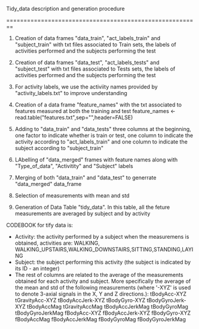 Tidy_data description and generation procedure

========================================================


1. Creation of data frames "data_train", "act_labels_train" and "subject_train" with txt files associated to Train sets, the labels of activities performed and the subjects performing the test


2. Creation of data frames "data_test", "act_labels_tests" and "subject_test" with txt files associated to Tests sets, the labels of activities performed and the subjects performing the test

3. For activity labels, we use the activiity names provided by "activity_labels.txt" to improve understanding

4. Creation of a data frame  "feature_names" with the txt associated to features measured at both the training and test
feature_names <- read.table("features.txt",sep="",header=FALSE)

5. Adding to "data_train" and "data_tests" three columns at the beginning, one factor to indicate whether is train or test, one column to indicate the activity according to "act_labels_train" and one column to indicate the subject according to "subject_train" 

6. LAbelling of "data_merged"  frames with feature names along with "Type_of_data", "Activitity" and "Subject" labels

7. Merging of both "data_train" and "data_test" to generrate "data_merged" data_frame

8. Selection of measurements with mean and std 

9. Generation of Data Table "tidy_data". In this table, all the feture measurements are averaged by subject and by activity


CODEBOOK  for tify data is:


- Activity: the activity performed by a subject when the measuremens is obtained, activities are: WALKING, WALKING_UPSTAIRS,WALKING_DOWNSTAIRS,SITTING,STANDING,LAYING 
- Subject: the subject performing this activity (the subject is indicated by its ID - an integer)
- The rest of columns are related to the average of the measurements obtained for each activity and subject. More specifically the average of the mean and std of the following measurements (where '-XYZ' is used to denote 3-axial signals in the X, Y and Z directions.):
tBodyAcc-XYZ
tGravityAcc-XYZ
tBodyAccJerk-XYZ
tBodyGyro-XYZ
tBodyGyroJerk-XYZ
tBodyAccMag
tGravityAccMag
tBodyAccJerkMag
tBodyGyroMag
tBodyGyroJerkMag
fBodyAcc-XYZ
fBodyAccJerk-XYZ
fBodyGyro-XYZ
fBodyAccMag
fBodyAccJerkMag
fBodyGyroMag
fBodyGyroJerkMag


